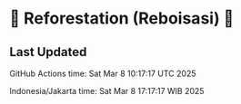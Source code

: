 
# 🌳 Reforestation (Reboisasi) 🌲

## Last Updated

GitHub Actions time: Sat Mar  8 10:17:17 UTC 2025

Indonesia/Jakarta time: Sat Mar  8 17:17:17 WIB 2025
